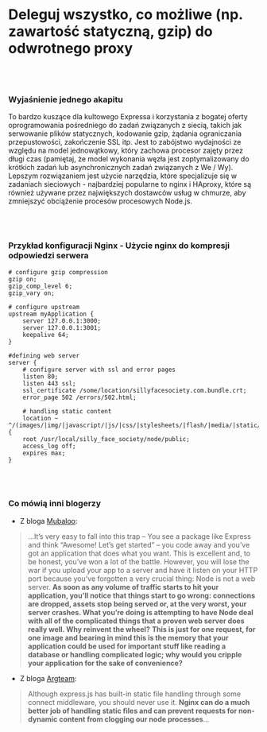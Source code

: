 # Deleguj wszystko, co możliwe (np. zawartość statyczną, gzip) do odwrotnego proxy

<br/><br/>

### Wyjaśnienie jednego akapitu

To bardzo kuszące dla kultowego Expressa i korzystania z bogatej oferty oprogramowania pośredniego do zadań związanych z siecią, takich jak serwowanie plików statycznych, kodowanie gzip, żądania ograniczania przepustowości, zakończenie SSL itp. Jest to zabójstwo wydajności ze względu na model jednowątkowy, który zachowa procesor zajęty przez długi czas (pamiętaj, że model wykonania węzła jest zoptymalizowany do krótkich zadań lub asynchronicznych zadań związanych z We / Wy). Lepszym rozwiązaniem jest użycie narzędzia, które specjalizuje się w zadaniach sieciowych - najbardziej popularne to nginx i HAproxy, które są również używane przez największych dostawców usług w chmurze, aby zmniejszyć obciążenie procesów procesowych Node.js.

<br/><br/>

### Przykład konfiguracji Nginx - Użycie nginx do kompresji odpowiedzi serwera

```nginx
# configure gzip compression
gzip on;
gzip_comp_level 6;
gzip_vary on;

# configure upstream
upstream myApplication {
    server 127.0.0.1:3000;
    server 127.0.0.1:3001;
    keepalive 64;
}

#defining web server
server {
    # configure server with ssl and error pages
    listen 80;
    listen 443 ssl;
    ssl_certificate /some/location/sillyfacesociety.com.bundle.crt;
    error_page 502 /errors/502.html;

    # handling static content
    location ~ ^/(images/|img/|javascript/|js/|css/|stylesheets/|flash/|media/|static/|robots.txt|humans.txt|favicon.ico) {
    root /usr/local/silly_face_society/node/public;
    access_log off;
    expires max;
}
```

<br/><br/>

### Co mówią inni blogerzy

* Z bloga [Mubaloo](http://mubaloo.com/best-practices-deploying-node-js-applications):
> …It’s very easy to fall into this trap – You see a package like Express and think “Awesome! Let’s get started” – you code away and you’ve got an application that does what you want. This is excellent and, to be honest, you’ve won a lot of the battle. However, you will lose the war if you upload your app to a server and have it listen on your HTTP port because you’ve forgotten a very crucial thing: Node is not a web server. **As soon as any volume of traffic starts to hit your application, you’ll notice that things start to go wrong: connections are dropped, assets stop being served or, at the very worst, your server crashes. What you’re doing is attempting to have Node deal with all of the complicated things that a proven web server does really well. Why reinvent the wheel?**
> **This is just for one request, for one image and bearing in mind this is the memory that your application could be used for important stuff like reading a database or handling complicated logic; why would you cripple your application for the sake of convenience?**

* Z bloga [Argteam](http://blog.argteam.com/coding/hardening-node-js-for-production-part-2-using-nginx-to-avoid-node-js-load):
> Although express.js has built-in static file handling through some connect middleware, you should never use it. **Nginx can do a much better job of handling static files and can prevent requests for non-dynamic content from clogging our node processes**…
